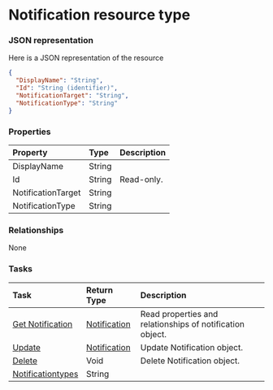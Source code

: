 # Notification resource type



### JSON representation

Here is a JSON representation of the resource

```json
{
  "DisplayName": "String",
  "Id": "String (identifier)",
  "NotificationTarget": "String",
  "NotificationType": "String"
}

```
### Properties
| Property	   | Type	|Description|
|:---------------|:--------|:----------|
|DisplayName|String||
|Id|String| Read-only.|
|NotificationTarget|String||
|NotificationType|String||

### Relationships
None


### Tasks

| Task		   | Return Type	|Description|
|:---------------|:--------|:----------|
|[Get Notification](../api/notification_get.md) | [Notification](notification.md) |Read properties and relationships of notification object.|
|[Update](../api/notification_update.md) | [Notification](notification.md)	|Update Notification object. |
|[Delete](../api/notification_delete.md) | Void	|Delete Notification object. |
|[Notificationtypes](../api/notification_notificationtypes.md)|String||

<!-- uuid: 0ec24283-7468-4354-9609-d60cf43d42e1
2015-10-09 18:34:13 UTC -->